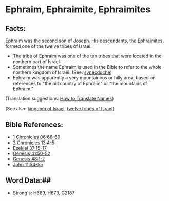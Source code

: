 # Ephraim, Ephraimite, Ephraimites #

## Facts: ##

Ephraim was the second son of Joseph. His descendants, the Ephraimites, formed one of the twelve tribes of Israel.

* The tribe of Ephraim was one of the ten tribes that were located in the northern part of Israel.
* Sometimes the name Ephraim is used in the Bible to refer to the whole northern kingdom of Israel. (See: [synecdoche](rc://en/ta/man/translate/figs-synecdoche))
* Ephraim was apparently a very mountainous or hilly area, based on references to "the hill country of Ephraim" or "the mountains of Ephraim."

(Translation suggestions: [How to Translate Names](rc://en/ta/man/translate/translate-names))

(See also: [kingdom of Israel](kingdomofisrael.md), [twelve tribes of Israel](../other/12tribesofisrael.md))

## Bible References: ##

* [1 Chronicles 06:66-69](rc://en/tn/help/1ch/06/66)
* [2 Chronicles 13:4-5](rc://en/tn/help/2ch/13/04)
* [Ezekiel 37:15-17](rc://en/tn/help/ezk/37/15)
* [Genesis 41:50-52](rc://en/tn/help/gen/41/50)
* [Genesis 48:1-2](rc://en/tn/help/gen/48/01)
* [John 11:54-55](rc://en/tn/help/jhn/11/54)

## Word Data:##

* Strong's: H669, H673, G2187
